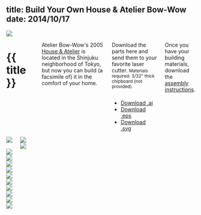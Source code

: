 title: Build Your Own House & Atelier Bow-Wow
date: 2014/10/17
---

<div class="row padded bg-white">
    <img class="anim-fade lazy-load" src="## assets ##/2014/11/banner.gif">
</div>

<div class="row container">
    <div class="two columns"></div>
    <div class="eight columns">
        <h1 class="bold">{{ title }}</h1>
        <p data-date="{{ date }}" class="caption"></p>
        <p>Atelier Bow-Wow's 2005 <a href="http://bow-wow.jp/profile/2005/HouseAtelierBowWow/index.html" target="_blank">House &amp; Atelier</a> is located in the Shinjuku neighborhood of Tokyo, but now you can build (a facsimile of) it in the comfort of your home.</p>
        <div class="row">
            <div class="six columns">
                <p>Download the parts here and send them to your favorite laser cutter.
                <small>Materials required: 3/32" thick chipboard (not provided).</small></p>
            </div>
            <div class="six columns normalize">
                <ul class="no-underline caps">
                    <li><a download href="## assets ##/2014/11/pieces.ai">Download .ai</a></li>
                    <li><a download href="## assets ##/2014/11/pieces.eps">Download .eps</a></li>
                    <li><a download href="## assets ##/2014/11/pieces.svg">Download .svg</a></li>
                </ul>
            </div>
        </div>
        <p>Once you have your building materials, download the <a download href="## assets ##/2014/11/instructions.pdf">assembly instructions</a>.</p>
    </div>
</div>

<div class="row container">
    <div class="two columns"></div>
    <div class="eight columns">
        <div class="row">
            <img src="## assets ##/2014/11/pieces-display.jpg">
        </div>
        <div class="container">
            <div class="six columns">
                <img src="## assets ##/2014/11/photo-1.jpg">
            </div>
            <div class="six columns">
                <img src="## assets ##/2014/11/photo-2.jpg">
            </div>
        </div>
    </div>
</div>

<div class="row container">
    <div class="two columns spacer"></div>
    <div class="four columns"><img src="## assets ##/2014/11/instructions.jpg"></div>
    <div class="four columns"><img src="## assets ##/2014/11/instructions2.jpg"></div>
</div>

<div class="row container">
    <div class="two columns spacer"></div>
    <div class="four columns"><img src="## assets ##/2014/11/instructions3.jpg"></div>
    <div class="four columns"><img src="## assets ##/2014/11/instructions4.jpg"></div>
</div>

<div class="row container">
    <div class="two columns spacer"></div>
    <div class="four columns"><img src="## assets ##/2014/11/instructions5.jpg"></div>
    <div class="four columns"><img src="## assets ##/2014/11/instructions6.jpg"></div>
</div>

<div class="row container">
    <div class="two columns spacer"></div>
    <div class="four columns"><img src="## assets ##/2014/11/instructions7.jpg"></div>
    <div class="four columns"><img src="## assets ##/2014/11/instructions8.jpg"></div>
</div>

<div class="row container">
    <div class="two columns spacer"></div>
    <div class="four columns"><img src="## assets ##/2014/11/instructions9.jpg"></div>
    <div class="four columns"><img src="## assets ##/2014/11/instructions10.jpg"></div>
</div>
